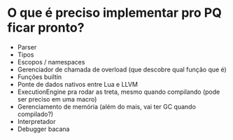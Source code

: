 O que é preciso implementar pro PQ ficar pronto?
================================================

- Parser
- Tipos
- Escopos / namespaces
- Gerenciador de chamada de overload (que descobre qual função que é)
- Funções builtin
- Ponte de dados nativos entre Lua e LLVM
- ExecutionEngine pra rodar as treta, mesmo quando compilando (pode ser preciso
  em uma macro)
- Gerenciamento de memória (além do mais, vai ter GC quando compilado?)
- Interpretador
- Debugger bacana
